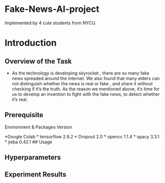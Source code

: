 # Fake-News-AI-project
Implemented by 4 cute students from NYCU.
# Introduction
## Overview of the Task
* As the technology is developing skyrocket , there are so many fake news spreaded around the internet. We also found that many elders can not distinguish whether the news is real or fake , and share it without checking if it’s the truth. As the reason we mentioned above, it’s time for us to develop an invention to fight with the fake news, to detect whether it’s real.
## Prerequisite
<p>Environment & Packages Version</p>
*Google Colab
* tensorflow 2.8.2
* Dropout 2.0
* opencc 1.1.4
* spacy 3.3.1
* jieba 0.42.1
## Usage

## Hyperparameters

## Experiment Results
